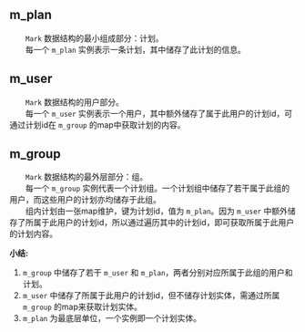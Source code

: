 ## m_plan
&emsp;&emsp;`Mark` 数据结构的最小组成部分：计划。</br>
&emsp;&emsp;每一个 `m_plan` 实例表示一条计划，其中储存了此计划的信息。

## m_user
&emsp;&emsp;`Mark` 数据结构的用户部分。</br>
&emsp;&emsp;每一个 `m_user` 实例表示一个用户，其中额外储存了属于此用户的计划id，可通过计划id在 `m_group` 的map中获取计划的内容。

## m_group
&emsp;&emsp;`Mark` 数据结构的最外层部分：组。</br>
&emsp;&emsp;每一个 `m_group` 实例代表一个计划组。一个计划组中储存了若干属于此组的用户，而这些用户的计划亦均储存于此组。</br>
&emsp;&emsp;组内计划由一张map维护，键为计划id，值为 `m_plan`。因为 `m_user` 中额外储存了所属于此用户的计划id，所以通过遍历其中的计划id，即可获取所属于此用户的计划内容。

**小结:**
1. `m_group` 中储存了若干 `m_user` 和 `m_plan`，两者分别对应所属于此组的用户和计划。
2. `m_user` 中储存了所属于此用户的计划id，但不储存计划实体，需通过所属 `m_group` 的map来获取计划实体。
3. `m_plan` 为最底层单位，一个实例即一个计划实体。
